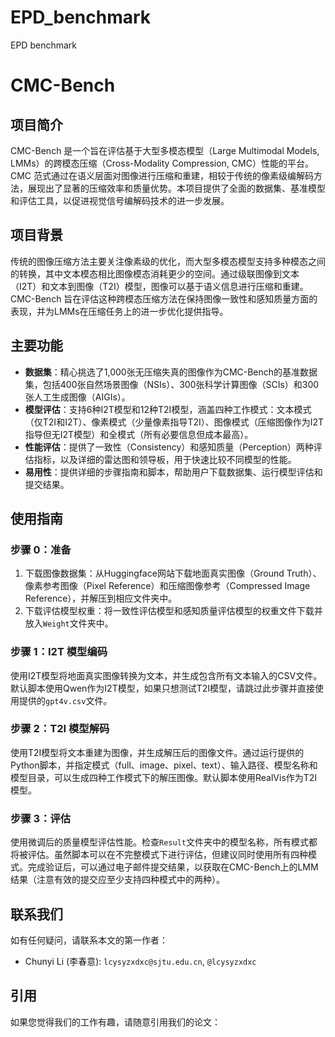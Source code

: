 # EPD_benchmark
EPD benchmark
# CMC-Bench  
  
## 项目简介  
  
CMC-Bench 是一个旨在评估基于大型多模态模型（Large Multimodal Models, LMMs）的跨模态压缩（Cross-Modality Compression, CMC）性能的平台。CMC 范式通过在语义层面对图像进行压缩和重建，相较于传统的像素级编解码方法，展现出了显著的压缩效率和质量优势。本项目提供了全面的数据集、基准模型和评估工具，以促进视觉信号编解码技术的进一步发展。  
  
## 项目背景  
  
传统的图像压缩方法主要关注像素级的优化，而大型多模态模型支持多种模态之间的转换，其中文本模态相比图像模态消耗更少的空间。通过级联图像到文本（I2T）和文本到图像（T2I）模型，图像可以基于语义信息进行压缩和重建。CMC-Bench 旨在评估这种跨模态压缩方法在保持图像一致性和感知质量方面的表现，并为LMMs在压缩任务上的进一步优化提供指导。  
  
## 主要功能  
  
- **数据集**：精心挑选了1,000张无压缩失真的图像作为CMC-Bench的基准数据集，包括400张自然场景图像（NSIs）、300张科学计算图像（SCIs）和300张人工生成图像（AIGIs）。  
- **模型评估**：支持6种I2T模型和12种T2I模型，涵盖四种工作模式：文本模式（仅T2I和I2T）、像素模式（少量像素指导T2I）、图像模式（压缩图像作为I2T指导但无I2T模型）和全模式（所有必要信息但成本最高）。  
- **性能评估**：提供了一致性（Consistency）和感知质量（Perception）两种评估指标，以及详细的雷达图和领导板，用于快速比较不同模型的性能。  
- **易用性**：提供详细的步骤指南和脚本，帮助用户下载数据集、运行模型评估和提交结果。  
  
## 使用指南  
  
### 步骤 0：准备  
  
1. 下载图像数据集：从Huggingface网站下载地面真实图像（Ground Truth）、像素参考图像（Pixel Reference）和压缩图像参考（Compressed Image Reference），并解压到相应文件夹中。  
2. 下载评估模型权重：将一致性评估模型和感知质量评估模型的权重文件下载并放入`Weight`文件夹中。  
  
### 步骤 1：I2T 模型编码  
  
使用I2T模型将地面真实图像转换为文本，并生成包含所有文本输入的CSV文件。默认脚本使用Qwen作为I2T模型，如果只想测试T2I模型，请跳过此步骤并直接使用提供的`gpt4v.csv`文件。  
  
### 步骤 2：T2I 模型解码  
  
使用T2I模型将文本重建为图像，并生成解压后的图像文件。通过运行提供的Python脚本，并指定模式（full、image、pixel、text）、输入路径、模型名称和模型目录，可以生成四种工作模式下的解压图像。默认脚本使用RealVis作为T2I模型。  
  
### 步骤 3：评估  
  
使用微调后的质量模型评估性能。检查`Result`文件夹中的模型名称，所有模式都将被评估。虽然脚本可以在不完整模式下进行评估，但建议同时使用所有四种模式。完成验证后，可以通过电子邮件提交结果，以获取在CMC-Bench上的LMM结果（注意有效的提交应至少支持四种模式中的两种）。  
  
## 联系我们  
  
如有任何疑问，请联系本文的第一作者：  
  
- Chunyi Li (李春意): `lcysyzxdxc@sjtu.edu.cn`, `@lcysyzxdxc`  
  
## 引用  
  
如果您觉得我们的工作有趣，请随意引用我们的论文：
